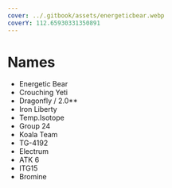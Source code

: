 ```yaml
---
cover: ../.gitbook/assets/energeticbear.webp
coverY: 112.65930331350891
---
```


# Names

* Energetic Bear
* Crouching Yeti
* Dragonfly / 2.0\*\*
* Iron Liberty
* Temp.Isotope
* Group 24
* Koala Team
* TG-4192
* Electrum
* ATK 6
* ITG15
* Bromine
